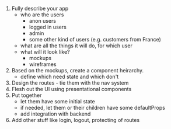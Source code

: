 1. Fully describe your app
   - who are the users
     - anon users
     - logged in users
     - admin
     - some other kind of users (e.g. customers from France)
   - what are all the things it will do, for which user
   - what will it look like?
     - mockups
     - wireframes
2. Based on the mockups, create a component heirarchy.
   - define which need state and which don't
3. Design the routes - tie them with the nav system
4. Flesh out the UI using presentational components
5. Put together
   - let them have some initial state
   - if needed, let them or their children have some defaultProps
   - add integration with backend
6. Add other stuff like login, logout, protecting of routes
